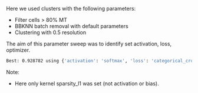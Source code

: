 
Here we used clusters with the following parameters:
* Filter cells > 80% MT
* BBKNN batch removal with default parameters
* Clustering with 0.5 resolution

The aim of this parameter sweep was to identify set activation, loss, optimizer.

```bash
Best: 0.928782 using {'activation': 'softmax', 'loss': 'categorical_crossentropy', 'optimizer': 'sgd', 'sparsity_l1': 0.001}
```

Note:
* Here only kernel sparsity_l1 was set (not activation or bias).
